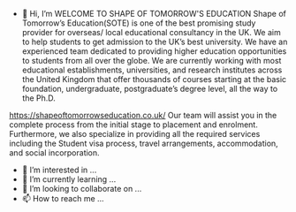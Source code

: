 - 👋 Hi, I’m WELCOME TO SHAPE OF TOMORROW'S EDUCATION
Shape of Tomorrow’s Education(SOTE) is one of the best promising study provider for overseas/ local educational consultancy in the UK. We aim to help students to get admission to the UK’s best university. We have an experienced team dedicated to providing higher education opportunities to students from all over the globe. We are currently working with most educational establishments, universities, and research institutes across the United Kingdom that offer thousands of courses starting at the basic foundation, undergraduate, postgraduate’s degree level, all the way to the Ph.D.

https://shapeoftomorrowseducation.co.uk/
Our team will assist you in the complete process from the initial stage to placement and enrolment. Furthermore, we also specialize in providing all the required services including the Student visa process, travel arrangements, accommodation, and social incorporation.
- 👀 I’m interested in ...
- 🌱 I’m currently learning ...
- 💞️ I’m looking to collaborate on ...
- 📫 How to reach me ...

<!---
shape2023/shape2023 is a ✨ special ✨ repository because its `README.md` (this file) appears on your GitHub profile.
You can click the Preview link to take a look at your changes.
--->
